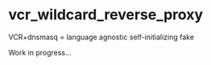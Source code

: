 vcr_wildcard_reverse_proxy
==========================

VCR+dnsmasq = language agnostic self-initializing fake

Work in progress...
